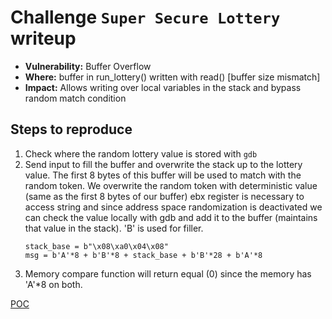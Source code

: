 # Challenge `Super Secure Lottery` writeup

- **Vulnerability:** Buffer Overflow
- **Where:** buffer in run_lottery() written with read() [buffer size mismatch]
- **Impact:** Allows writing over local variables in the stack and bypass random match condition

## Steps to reproduce

1. Check where the random lottery value is stored with `gdb`
1. Send input to fill the buffer and overwrite the stack up to the lottery value.
   The first 8 bytes of this buffer will be used to match with the random token.
   We overwrite the random token with deterministic value (same as the first 8 bytes of our buffer)
   ebx register is necessary to access string and since address space randomization is deactivated we can check the value locally with gdb and add it to the buffer (maintains that value in the stack).
   'B' is used for filler.
   ```
   stack_base = b"\x08\xa0\x04\x08"
   msg = b'A'*8 + b'B'*8 + stack_base + b'B'*28 + b'A'*8
   ```
1. Memory compare function will return equal (0) since the memory has 'A'\*8 on both.

[POC](super_secure_lottery.py)
